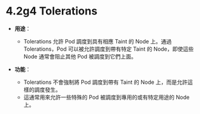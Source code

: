 # 4.2g4 Tolerations

- **用途**：
	- Tolerations 允許 Pod 調度到具有相應 Taint 的 Node 上。通過 Tolerations，Pod 可以被允許調度到帶有特定 Taint 的 Node，即使這些 Node 通常會阻止其他 Pod 被調度到它們上面。

- **功能**：
	- Tolerations 不會強制將 Pod 調度到帶有 Taint 的 Node 上，而是允許這樣的調度發生。
	- 這通常用來允許一些特殊的 Pod 被調度到專用的或有特定用途的 Node 上。